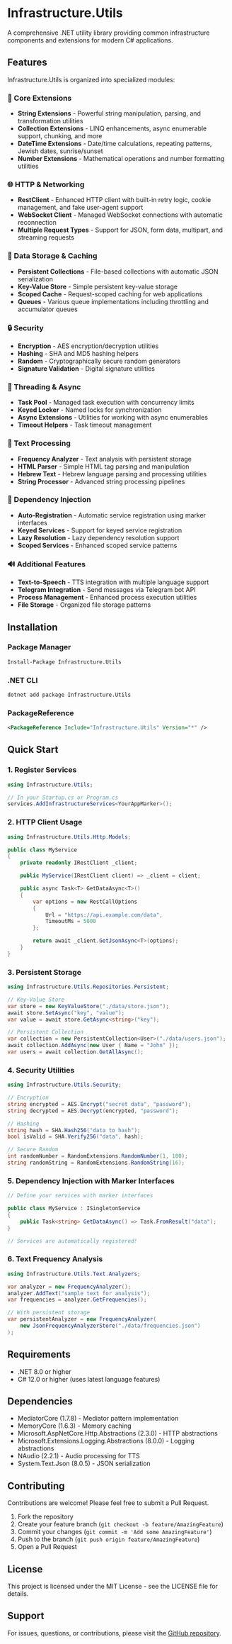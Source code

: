 # Infrastructure.Utils

A comprehensive .NET utility library providing common infrastructure components and extensions for modern C# applications.

## Features

Infrastructure.Utils is organized into specialized modules:

### 🔧 Core Extensions

- **String Extensions** - Powerful string manipulation, parsing, and transformation utilities
- **Collection Extensions** - LINQ enhancements, async enumerable support, chunking, and more
- **DateTime Extensions** - Date/time calculations, repeating patterns, Jewish dates, sunrise/sunset
- **Number Extensions** - Mathematical operations and number formatting utilities

### 🌐 HTTP & Networking

- **RestClient** - Enhanced HTTP client with built-in retry logic, cookie management, and fake user-agent support
- **WebSocket Client** - Managed WebSocket connections with automatic reconnection
- **Multiple Request Types** - Support for JSON, form data, multipart, and streaming requests

### 💾 Data Storage & Caching

- **Persistent Collections** - File-based collections with automatic JSON serialization
- **Key-Value Store** - Simple persistent key-value storage
- **Scoped Cache** - Request-scoped caching for web applications
- **Queues** - Various queue implementations including throttling and accumulator queues

### 🔒 Security

- **Encryption** - AES encryption/decryption utilities
- **Hashing** - SHA and MD5 hashing helpers
- **Random** - Cryptographically secure random generators
- **Signature Validation** - Digital signature utilities

### 🧵 Threading & Async

- **Task Pool** - Managed task execution with concurrency limits
- **Keyed Locker** - Named locks for synchronization
- **Async Extensions** - Utilities for working with async enumerables
- **Timeout Helpers** - Task timeout management

### 📝 Text Processing

- **Frequency Analyzer** - Text analysis with persistent storage
- **HTML Parser** - Simple HTML tag parsing and manipulation
- **Hebrew Text** - Hebrew language parsing and processing utilities
- **String Processor** - Advanced string processing pipelines

### 💉 Dependency Injection

- **Auto-Registration** - Automatic service registration using marker interfaces
- **Keyed Services** - Support for keyed service registration
- **Lazy Resolution** - Lazy dependency resolution support
- **Scoped Services** - Enhanced scoped service patterns

### 🔊 Additional Features

- **Text-to-Speech** - TTS integration with multiple language support
- **Telegram Integration** - Send messages via Telegram bot API
- **Process Management** - Enhanced process execution utilities
- **File Storage** - Organized file storage patterns

## Installation

### Package Manager

```bash
Install-Package Infrastructure.Utils
```

### .NET CLI

```bash
dotnet add package Infrastructure.Utils
```

### PackageReference

```xml
<PackageReference Include="Infrastructure.Utils" Version="*" />
```

## Quick Start

### 1. Register Services

```csharp
using Infrastructure.Utils;

// In your Startup.cs or Program.cs
services.AddInfrastructureServices<YourAppMarker>();
```

### 2. HTTP Client Usage

```csharp
using Infrastructure.Utils.Http.Models;

public class MyService
{
    private readonly IRestClient _client;

    public MyService(IRestClient client) => _client = client;

    public async Task<T> GetDataAsync<T>()
    {
        var options = new RestCallOptions
        {
            Url = "https://api.example.com/data",
            TimeoutMs = 5000
        };

        return await _client.GetJsonAsync<T>(options);
    }
}
```

### 3. Persistent Storage

```csharp
using Infrastructure.Utils.Repositories.Persistent;

// Key-Value Store
var store = new KeyValueStore("./data/store.json");
await store.SetAsync("key", "value");
var value = await store.GetAsync<string>("key");

// Persistent Collection
var collection = new PersistentCollection<User>("./data/users.json");
await collection.AddAsync(new User { Name = "John" });
var users = await collection.GetAllAsync();
```

### 4. Security Utilities

```csharp
using Infrastructure.Utils.Security;

// Encryption
string encrypted = AES.Encrypt("secret data", "password");
string decrypted = AES.Decrypt(encrypted, "password");

// Hashing
string hash = SHA.Hash256("data to hash");
bool isValid = SHA.Verify256("data", hash);

// Secure Random
int randomNumber = RandomExtensions.RandomNumber(1, 100);
string randomString = RandomExtensions.RandomString(16);
```

### 5. Dependency Injection with Marker Interfaces

```csharp
// Define your services with marker interfaces

public class MyService : ISingletonService
{
    public Task<string> GetDataAsync() => Task.FromResult("data");
}

// Services are automatically registered!
```

### 6. Text Frequency Analysis

```csharp
using Infrastructure.Utils.Text.Analyzers;

var analyzer = new FrequencyAnalyzer();
analyzer.AddText("sample text for analysis");
var frequencies = analyzer.GetFrequencies();

// With persistent storage
var persistentAnalyzer = new FrequencyAnalyzer(
    new JsonFrequencyAnalyzerStore("./data/frequencies.json")
);
```

## Requirements

- .NET 8.0 or higher
- C# 12.0 or higher (uses latest language features)

## Dependencies

- MediatorCore (1.7.8) - Mediator pattern implementation
- MemoryCore (1.6.3) - Memory caching
- Microsoft.AspNetCore.Http.Abstractions (2.3.0) - HTTP abstractions
- Microsoft.Extensions.Logging.Abstractions (8.0.0) - Logging abstractions
- NAudio (2.2.1) - Audio processing for TTS
- System.Text.Json (8.0.5) - JSON serialization

## Contributing

Contributions are welcome! Please feel free to submit a Pull Request.

1. Fork the repository
2. Create your feature branch (`git checkout -b feature/AmazingFeature`)
3. Commit your changes (`git commit -m 'Add some AmazingFeature'`)
4. Push to the branch (`git push origin feature/AmazingFeature`)
5. Open a Pull Request

## License

This project is licensed under the MIT License - see the LICENSE file for details.

## Support

For issues, questions, or contributions, please visit the [GitHub repository](https://github.com/yourusername/Infrastructure.Utils).
